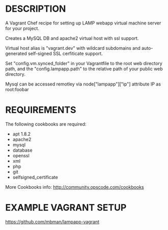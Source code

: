 DESCRIPTION
===========

A Vagrant Chef recipe for setting up LAMP webapp virtual machine server for your project.

Creates a MySQL DB and apache2 virtual host with ssl support.

Virtual host alias is "vagrant.dev" with wildcard subdomains and 
auto-generated self-signed SSL cerfiticate support.

Set "config.vm.synced_folder" in your Vagrantfile to the root web directory path,
and the "config.lampapp.path" to the relative path of your public web directory.

Mysql can be accessed remotley via node["lampapp"]["ip"] attribute IP as root:foobar


REQUIREMENTS
============

The following cookbooks are required:

  - apt 1.8.2
  - apache2
  - mysql
  - database
  - openssl
  - xml
  - php
  - git
  - selfsigned_certificate

More Cookbooks info: http://community.opscode.com/cookbooks

EXAMPLE VAGRANT SETUP
=====================
  
https://github.com/mbman/lampapp-vagrant